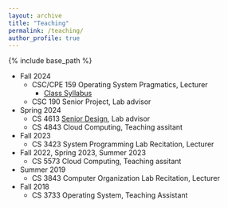 ```yaml
---
layout: archive
title: "Teaching"
permalink: /teaching/
author_profile: true
---
```


{% include base_path %}

* Fall 2024
	* CSC/CPE 159 Operating System Pragmatics, Lecturer
		* [Class Syllabus](https://docs.google.com/document/d/1OYyOZoyeseAnQQzX-ALmAHFZt1ah43HU/edit?usp=sharing&ouid=110407991497263418226&rtpof=true&sd=true)
	* CSC 190 Senior Project, Lab advisor
* Spring 2024
	* CS 4613 [Senior Design](https://docs.google.com/document/d/1WkM3TWNvVBtJfX6Al_4_xWi224NkJsmkLir3FjT__T4/edit?usp=sharing), Lab advisor
	* CS 4843 Cloud Computing, Teaching assitant
* Fall 2023
	* CS 3423 System Programming Lab Recitation, Lecturer
* Fall 2022, Spring 2023, Summer 2023
	* CS 5573 Cloud Computing, Teaching assitant
* Summer 2019
	* CS 3843 Computer Organization Lab Recitation, Lecturer
* Fall 2018
	* CS 3733 Operating System, Teaching Assistant
